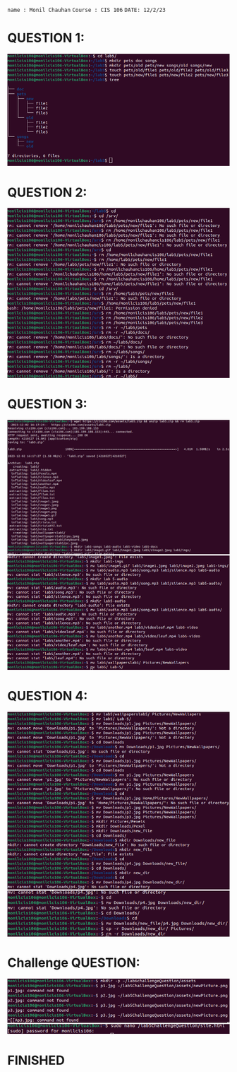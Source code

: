 `name : Monil Chauhan`
 `Course : CIS 106`
 `DATE: 12/2/23 `

 # QUESTION 1:
 ![Alt text](q1.png)
 # QUESTION 2:
 ![Alt text](q2.png)
 # QUESTION 3:
 ![Alt text](q3.png)
 ![Alt text](q3.1.png)
 # QUESTION 4:
 ![Alt text](q4.png)
 ![Alt text](q4.1.png)
 # Challenge QUESTION:
 ![Alt text](c1.png)
 ![Alt text](c1.1.png)

 # FINISHED